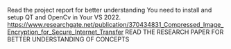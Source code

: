 Read the project report for better understanding You need to install and setup QT and OpenCv in Your VS 2022.
https://www.researchgate.net/publication/370434831_Compressed_Image_Encryption_for_Secure_Internet_Transfer
READ THE RESEARCH PAPER FOR BETTER UNDERSTANDING OF CONCEPTS


